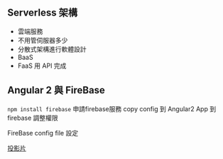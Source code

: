 ## Serverless 架構
* 雲端服務
* 不用管伺服器多少
* 分散式架構進行軟體設計
* BaaS
* FaaS
用 API 完成

## Angular 2 與 FireBase

`npm install firebase`
申請firebase服務
copy config 到 Angular2 App
到 firebase 調整權限

FireBase config file 設定

[投影片](http://www.slideshare.net/WillHuangTW/jsdctw-2016-angular-2-firebase-serverless-67522007)
